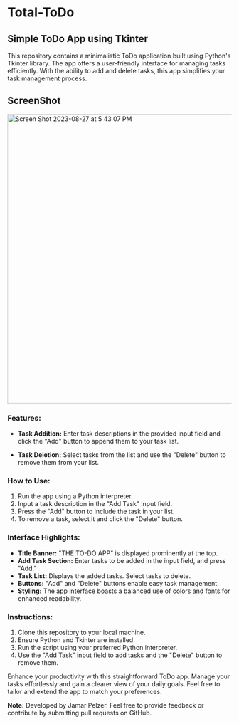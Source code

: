 # Total-ToDo
## Simple ToDo App using Tkinter

This repository contains a minimalistic ToDo application built using Python's Tkinter library. The app offers a user-friendly interface for managing tasks efficiently. With the ability to add and delete tasks, this app simplifies your task management process.

## ScreenShot 
<img width="650" alt="Screen Shot 2023-08-27 at 5 43 07 PM" src="https://github.com/JamarPelzer/Total-ToDo/assets/117375506/a613620a-986f-4b2c-800f-8983d4355a70">



### Features:

- **Task Addition:** Enter task descriptions in the provided input field and click the "Add" button to append them to your task list.

- **Task Deletion:** Select tasks from the list and use the "Delete" button to remove them from your list.

### How to Use:

1. Run the app using a Python interpreter.
2. Input a task description in the "Add Task" input field.
3. Press the "Add" button to include the task in your list.
4. To remove a task, select it and click the "Delete" button.

### Interface Highlights:

- **Title Banner:** "THE TO-DO APP" is displayed prominently at the top.
- **Add Task Section:** Enter tasks to be added in the input field, and press "Add."
- **Task List:** Displays the added tasks. Select tasks to delete.
- **Buttons:** "Add" and "Delete" buttons enable easy task management.
- **Styling:** The app interface boasts a balanced use of colors and fonts for enhanced readability.

### Instructions:

1. Clone this repository to your local machine.
2. Ensure Python and Tkinter are installed.
3. Run the script using your preferred Python interpreter.
4. Use the "Add Task" input field to add tasks and the "Delete" button to remove them.

Enhance your productivity with this straightforward ToDo app. Manage your tasks effortlessly and gain a clearer view of your daily goals. Feel free to tailor and extend the app to match your preferences.

**Note:** Developed by Jamar Pelzer. Feel free to provide feedback or contribute by submitting pull requests on GitHub.
